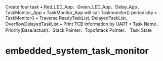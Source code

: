 Create four task
• Red_LED_App、Green_LED_App、Delay_App、TaskMonitor_App
• TaskMonitor_App will call Taskmonitor() periodicity
• TaskMonitor()
• Traverse ReadyTaskList, DelayedTaskList, OverflowDelayedTaskList
• Print TCB information by UART
• Task Name、Priority(Base/actual)、Stack Pointer、Topofstack Pointer、
Task State

# embedded_system_task_monitor
